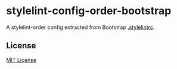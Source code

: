 # stylelint-config-order-bootstrap

A stylelint-order config extracted from Bootstrap [.stylelintrc](https://github.com/twbs/bootstrap/blob/v4-dev/.stylelintrc).

## License

[MIT License](https://github.com/swordray/stylelint-config-order-bootstrap/blob/master/LICENSE)
